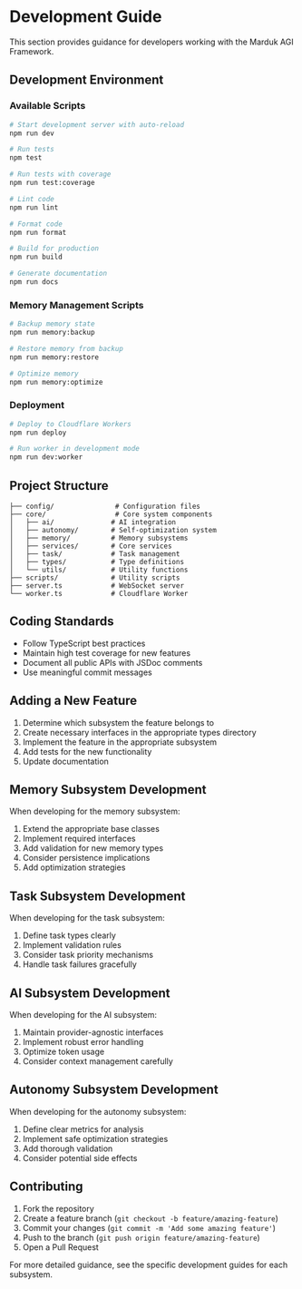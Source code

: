 
# Development Guide

This section provides guidance for developers working with the Marduk AGI Framework.

## Development Environment

### Available Scripts

```bash
# Start development server with auto-reload
npm run dev

# Run tests
npm test

# Run tests with coverage
npm run test:coverage

# Lint code
npm run lint

# Format code
npm run format

# Build for production
npm run build

# Generate documentation
npm run docs
```

### Memory Management Scripts

```bash
# Backup memory state
npm run memory:backup

# Restore memory from backup
npm run memory:restore

# Optimize memory
npm run memory:optimize
```

### Deployment

```bash
# Deploy to Cloudflare Workers
npm run deploy

# Run worker in development mode
npm run dev:worker
```

## Project Structure

```
├── config/               # Configuration files
├── core/                 # Core system components
│   ├── ai/              # AI integration
│   ├── autonomy/        # Self-optimization system
│   ├── memory/          # Memory subsystems
│   ├── services/        # Core services
│   ├── task/            # Task management
│   ├── types/           # Type definitions
│   └── utils/           # Utility functions
├── scripts/             # Utility scripts
├── server.ts            # WebSocket server
└── worker.ts            # Cloudflare Worker
```

## Coding Standards

- Follow TypeScript best practices
- Maintain high test coverage for new features
- Document all public APIs with JSDoc comments
- Use meaningful commit messages

## Adding a New Feature

1. Determine which subsystem the feature belongs to
2. Create necessary interfaces in the appropriate types directory
3. Implement the feature in the appropriate subsystem
4. Add tests for the new functionality
5. Update documentation

## Memory Subsystem Development

When developing for the memory subsystem:

1. Extend the appropriate base classes
2. Implement required interfaces
3. Add validation for new memory types
4. Consider persistence implications
5. Add optimization strategies

## Task Subsystem Development

When developing for the task subsystem:

1. Define task types clearly
2. Implement validation rules
3. Consider task priority mechanisms
4. Handle task failures gracefully

## AI Subsystem Development

When developing for the AI subsystem:

1. Maintain provider-agnostic interfaces
2. Implement robust error handling
3. Optimize token usage
4. Consider context management carefully

## Autonomy Subsystem Development

When developing for the autonomy subsystem:

1. Define clear metrics for analysis
2. Implement safe optimization strategies
3. Add thorough validation
4. Consider potential side effects

## Contributing

1. Fork the repository
2. Create a feature branch (`git checkout -b feature/amazing-feature`)
3. Commit your changes (`git commit -m 'Add some amazing feature'`)
4. Push to the branch (`git push origin feature/amazing-feature`)
5. Open a Pull Request

For more detailed guidance, see the specific development guides for each subsystem.
